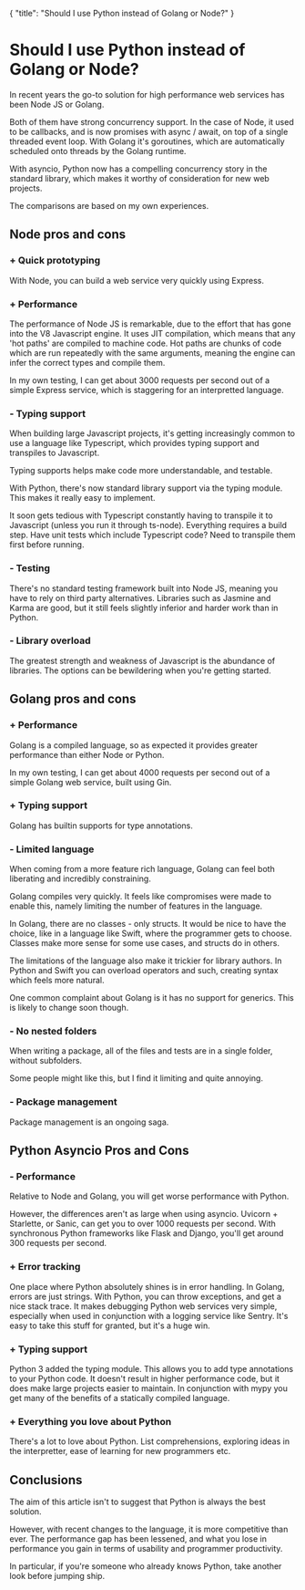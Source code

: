 {
    "title": "Should I use Python instead of Golang or Node?"
}

<!-- start -->

# Should I use Python instead of Golang or Node?

In recent years the go-to solution for high performance web services has been Node JS or Golang.

Both of them have strong concurrency support. In the case of Node, it used to be callbacks, and is now promises with async / await, on top of a single threaded event loop. With Golang it's goroutines, which are automatically scheduled onto threads by the Golang runtime.

With asyncio, Python now has a compelling concurrency story in the standard library, which makes it worthy of consideration for new web projects.

The comparisons are based on my own experiences.

## Node pros and cons

### + Quick prototyping

With Node, you can build a web service very quickly using Express.

### + Performance

The performance of Node JS is remarkable, due to the effort that has gone into the V8 Javascript engine. It uses JIT compilation, which means that any 'hot paths' are compiled to machine code. Hot paths are chunks of code which are run repeatedly with the same arguments, meaning the engine can infer the correct types and compile them.

In my own testing, I can get about 3000 requests per second out of a simple Express service, which is staggering for an interpretted language.

### - Typing support

When building large Javascript projects, it's getting increasingly common to use a language like Typescript, which provides typing support and transpiles to Javascript.

Typing supports helps make code more understandable, and testable.

With Python, there's now standard library support via the typing module. This makes it really easy to implement.

It soon gets tedious with Typescript constantly having to transpile it to Javascript (unless you run it through ts-node). Everything requires a build step. Have unit tests which include Typescript code? Need to transpile them first before running.

### - Testing

There's no standard testing framework built into Node JS, meaning you have to rely on third party alternatives. Libraries such as Jasmine and Karma are good, but it still feels slightly inferior and harder work than in Python.

### - Library overload

The greatest strength and weakness of Javascript is the abundance of libraries. The options can be bewildering when you're getting started.

## Golang pros and cons

### + Performance

Golang is a compiled language, so as expected it provides greater performance than either Node or Python.

In my own testing, I can get about 4000 requests per second out of a simple Golang web service, built using Gin.

### + Typing support

Golang has builtin supports for type annotations.

### - Limited language

When coming from a more feature rich language, Golang can feel both liberating and incredibly constraining.

Golang compiles very quickly. It feels like compromises were made to enable this, namely limiting the number of features in the language.

In Golang, there are no classes - only structs. It would be nice to have the choice, like in a language like Swift, where the programmer gets to choose. Classes make more sense for some use cases, and structs do in others.

The limitations of the language also make it trickier for library authors. In Python and Swift you can overload operators and such, creating syntax which feels more natural.

One common complaint about Golang is it has no support for generics. This is likely to change soon though.

### - No nested folders

When writing a package, all of the files and tests are in a single folder, without subfolders.

Some people might like this, but I find it limiting and quite annoying.

### - Package management

Package management is an ongoing saga.

## Python Asyncio Pros and Cons

### - Performance

Relative to Node and Golang, you will get worse performance with Python.

However, the differences aren't as large when using asyncio. Uvicorn + Starlette, or Sanic, can get you to over 1000 requests per second. With synchronous Python frameworks like Flask and Django, you'll get around 300 requests per second.

### + Error tracking

One place where Python absolutely shines is in error handling. In Golang, errors are just strings. With Python, you can throw exceptions, and get a nice stack trace. It makes debugging Python web services very simple, especially when used in conjunction with a logging service like Sentry. It's easy to take this stuff for granted, but it's a huge win.

### + Typing support

Python 3 added the typing module. This allows you to add type annotations to your Python code. It doesn't result in higher performance code, but it does make large projects easier to maintain. In conjunction with mypy you get many of the benefits of a statically compiled language.

### + Everything you love about Python

There's a lot to love about Python. List comprehensions, exploring ideas in the interpretter, ease of learning for new programmers etc.

## Conclusions

The aim of this article isn't to suggest that Python is always the best solution.

However, with recent changes to the language, it is more competitive than ever. The performance gap has been lessened, and what you lose in performance you gain in terms of usability and programmer productivity.

In particular, if you're someone who already knows Python, take another look before jumping ship.